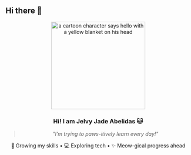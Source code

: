 ## Hi there 👋

<div align="center">
  <img src="https://media.tenor.com/pADZzEaZpHMAAAAj/cute-morning.gif" width="256" height="239.35999999999999" alt="a cartoon character says hello with a yellow blanket on his head" fetchpriority="high" style="max-width: 280px; background-color: unset;">

  ### Hi! I am **Jelvy Jade Abelidas** 🐱
  > *"I’m trying to paws-itively learn every day!"*

  🌱 Growing my skills • 💻 Exploring tech • ✨ Meow-gical progress ahead
</div>
